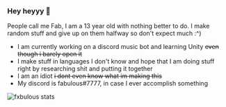 ### Hey heyyy 👋

People call me Fab, I am a 13 year old with nothing better to do.
I make random stuff and give up on them halfway so don't expect much :^)

- I am currently working on a discord music bot and learning Unity ~~even though i barely open it~~
- I make stuff in languages I don't know and hope that I am doing stuff right by researching shit and putting it together
- I am an idiot ~~i dont even know what im making this~~
- My discord is fabulous#7777, in case I ever accomplish something

![fxbulous stats](https://github-readme-stats.vercel.app/api?username=fxbulous&theme=dark&show_icons=true)
